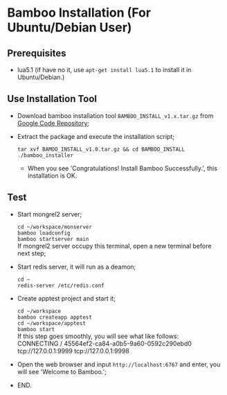 Bamboo Installation (For Ubuntu/Debian User)
============================================

## Prerequisites

- lua5.1 (if have no it, use `apt-get install lua5.1` to install it in Ubuntu/Debian.)

## Use Installation Tool

- Download bamboo installation tool `BAMBOO_INSTALL_v1.x.tar.gz` from [Google Code Repository](http://code.google.com/p/bamboo-installer/downloads/list);
- Extract the package and execute the installation script;

	`tar xvf BAMOO_INSTALL_v1.0.tar.gz && cd BAMBOO_INSTALL`  
	`./bamboo_installer`  

	- When you see 'Congratulations! Install Bamboo Successfully.', this installation is OK.

## Test

- Start mongrel2 server;

	`cd ~/workspace/monserver`  
	`bamboo loadconfig`  
	`bamboo startserver main`  
If mongrel2 server occupy this terminal, open a new terminal before next step;	

- Start redis server, it will run as a deamon;

	`cd ~`  
	`redis-server /etc/redis.conf`
	
- Create apptest project and start it;

	`cd ~/workspace`  
	`bamboo createapp apptest`  
	`cd ~/workspace/apptest`  
	`bamboo start`  
  If this step goes smoothly, you will see what like follows:  
  CONNECTING / 45564ef2-ca84-a0b5-9a60-0592c290ebd0 tcp://127.0.0.1:9999 tcp://127.0.0.1:9998  
  
- Open the web browser and input `http://localhost:6767` and enter, you will see 'Welcome to Bamboo.';
- END.

